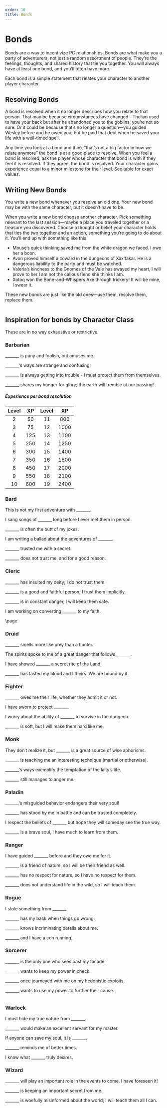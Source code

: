 ```yaml
---
order: 10
title: Bonds
---
```


# Bonds

Bonds are a way to incentivize PC relationships. Bonds are what make you a party of adventurers, not just a random assortment of people. They’re the feelings, thoughts, and shared history that tie you together. You will always have at least one bond, and you’ll often have more.

Each bond is a simple statement that relates your character to another player character.

## Resolving Bonds

A bond is resolved when it no longer describes how you relate to that person. That may be because circumstances have changed—Thelian used to have your back but after he abandoned you to the goblins, you’re not so sure. Or it could be because that’s no longer a question—you guided Wesley before and he owed you, but he paid that debt when he saved your life with a well-timed spell.

Any time you look at a bond and think “that’s not a big factor in how we relate anymore” the bond is at a good place to resolve. When you feel a bond is resolved, ask the player whose character that bond is with if they feel it is resolved. If they agree, the bond is resolved. Your character gains experience equal to a minor milestone for their level. See table for exact values.

## Writing New Bonds

You write a new bond whenever you resolve an old one. Your new bond may be with the same character, but it doesn’t have to be.

When you write a new bond choose another character. Pick something relevant to the last session—maybe a place you traveled together or a treasure you discovered. Choose a thought or belief your character holds that ties the two together and an action, something you’re going to do about it. You’ll end up with something like this:

<div class='descriptive'>

* Mouse’s quick thinking saved me from the white dragon we faced. I owe her a boon.
* Avon proved himself a coward in the dungeons of Xax’takar. He is a dangerous liability to the party and must be watched.
* Valeria’s kindness to the Gnomes of the Vale has swayed my heart, I will prove to her I am not the callous fiend she thinks I am.
* Xotoq won the Bone-and-Whispers Axe through trickery! It will be mine, I swear it.
</div>

These new bonds are just like the old ones—use them, resolve them, replace them.

```
```

## Inspiration for bonds by Character Class

These are in no way exhaustive or restrictive.

### Barbarian
_______ is puny and foolish, but amuses me.

_______’s ways are strange and confusing.

_______ is always getting into trouble - I must protect them from themselves.

_______ shares my hunger for glory; the earth will tremble at our passing!

<div class="classTable">

##### Experience per bond resolution

| Level | XP  | Level | XP   |
|:-----:|:---:|:-----:|:----:|
| 2     | 50  | 11    | 800  |
| 3     | 75  | 12    | 1000 |
| 4     | 125 | 13    | 1100 |
| 5     | 250 | 14    | 1250 |
| 6     | 300 | 15    | 1400 |
| 7     | 350 | 16    | 1600 |
| 8     | 450 | 17    | 2000 |
| 9     | 550 | 18    | 2100 |
| 10    | 600 | 19    | 2400 |

</div>

### Bard
This is not my first adventure with _______.

I sang songs of _______ long before I ever met them in person.

_______ is often the butt of my jokes.

I am writing a ballad about the adventures of _______.

_______ trusted me with a secret.

_______ does not trust me, and for a good reason.

### Cleric
_______ has insulted my deity; I do not trust them.

_______ is a good and faithful person; I trust them implicitly.

_______ is in constant danger, I will keep them safe.

I am working on converting _______ to my faith.

\page

### Druid
_______ smells more like prey than a hunter.

The spirits spoke to me of a great danger that follows _______.

I have showed _______ a secret rite of the Land.

_______ has tasted my blood and I theirs. We are bound by it.

### Fighter
_______ owes me their life, whether they admit it or not.

I have sworn to protect _______.

I worry about the ability of _______ to survive in the dungeon.

_______ is soft, but I will make them hard like me.

### Monk

They don’t realize it, but _______ is a great source of wise aphorisms.

_______ is teaching me an interesting technique (martial or otherwise).

_______’s ways exemplify the temptation of the laity’s life.

_______ still manages to anger me.

### Paladin
_______’s misguided behavior endangers their very soul!

_______ has stood by me in battle and can be trusted completely.

I respect the beliefs of _______ but hope they will someday see the true way.

_______ is a brave soul, I have much to learn from them.

### Ranger
I have guided _______ before and they owe me for it.

_______ is a friend of nature, so I will be their friend as well.

_______ has no respect for nature, so I have no respect for them.

_______ does not understand life in the wild, so I will teach them.
### Rogue
I stole something from _______.

_______ has my back when things go wrong.

_______ knows incriminating details about me.

_______ and I have a con running.
### Sorcerer
_______ is the only one who sees past my facade.

_______ wants to keep my power in check.

_______ once journeyed with me on my hedonistic exploits.

_______ wants to use my power to further their cause.


```
```

### Warlock
I must hide my true nature from _______.

_______ would make an excellent servant for my master.

If anyone can save my soul, it is _______.

_______ reminds me of better times.

I know what _______ truly desires.

### Wizard
_______ will play an important role in the events to come. I have foreseen it!

_______ is keeping an important secret from me.

_______ is woefully misinformed about the world; I will teach them all I can.
